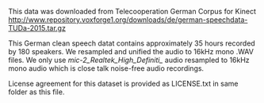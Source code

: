 This data was downloaded from Telecooperation German Corpus for Kinect
	http://www.repository.voxforge1.org/downloads/de/german-speechdata-TUDa-2015.tar.gz

This German clean speech datat contains approximately 35 hours recorded by 180 speakers. We resampled and unified the audio to 16kHz mono .WAV files.
We only use *mic-2_Realtek_High_Definiti_* audio resampled to 16kHz mono audio which is close talk noise-free audio recordings. 

License agreement for this dataset is provided as LICENSE.txt in same folder as this file. 

